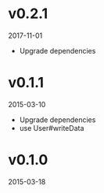 # v0.2.1
2017-11-01

* Upgrade dependencies

# v0.1.1
2015-03-10

* Upgrade dependencies
* use User#writeData
 
# v0.1.0
2015-03-18
